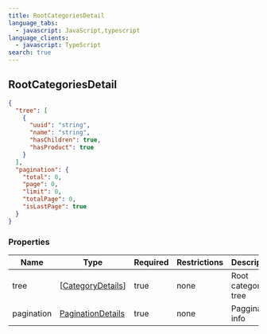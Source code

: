 ```yaml
---
title: RootCategoriesDetail
language_tabs:
  - javascript: JavaScript,typescript
language_clients:
  - javascript: TypeScript
search: true
---
```


<h2 id="tocS_RootCategoriesDetail">RootCategoriesDetail</h2>

<!-- backwards compatibility -->
<a id="schemarootcategoriesdetail"></a>
<a id="schema_RootCategoriesDetail"></a>
<a id="tocSrootcategoriesdetail"></a>
<a id="tocsrootcategoriesdetail"></a>

```json
{
  "tree": [
    {
      "uuid": "string",
      "name": "string",
      "hasChildren": true,
      "hasProduct": true
    }
  ],
  "pagination": {
    "total": 0,
    "page": 0,
    "limit": 0,
    "totalPage": 0,
    "isLastPage": true
  }
}

```

### Properties

|Name|Type|Required|Restrictions|Description|
|---|---|---|---|---|
|tree|[[CategoryDetails](../models/[CategoryDetails.md)]|true|none|Root categories tree|
|pagination|[PaginationDetails](../models/PaginationDetails.md)|true|none|Paggination info|

